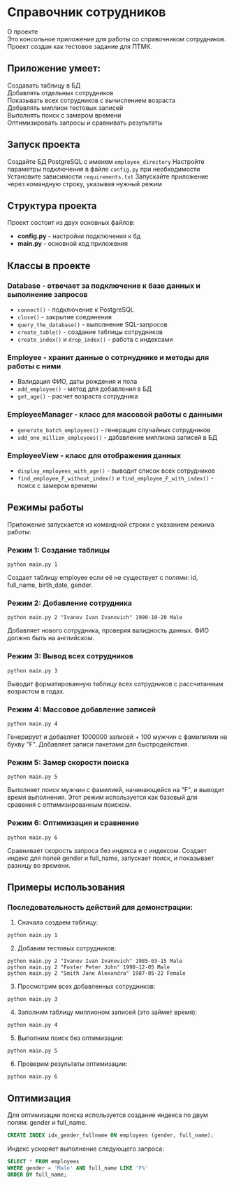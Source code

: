 # Справочник сотрудников
О проекте  
Это консольное приложение для работы со справочником сотрудников. Проект создан как тестовое задание для ПТМК.

## Приложение умеет:

Создавать таблицу в БД  
Добавлять отдельных сотрудников  
Показывать всех сотрудников с вычислением возраста  
Добавлять миллион тестовых записей  
Выполнять поиск с замером времени  
Оптимизировать запросы и сравнивать результаты  

## Запуск проекта
Создайте БД PostgreSQL с именем `employee_directory`
Настройте параметры подключения в файле `config.py` при необходимости
Установите зависимости `requirements.txt`
Запускайте приложение через командную строку, указывая нужный режим


## Структура проекта

Проект состоит из двух основных файлов:

- **config.py** - настройки подключения к бд
- **main.py** - основной код приложения

## Классы в проекте

### Database - отвечает за подключение к базе данных и выполнение запросов
- `connect()` - подключение к PostgreSQL
- `close()` - закрытие соединения
- `query_the_database()` - выполнение SQL-запросов
- `create_table()` - создание таблицы сотрудников
- `create_index()` и `drop_index()` - работа с индексами

### Employee - хранит данные о сотрнуднике и методы для работы с ними
- Валидация ФИО, даты рождения и пола
- `add_employee()` - метод для добавления в БД
- `get_age()` - расчет возраста сотрудника

### EmployeeManager - класс для массовой работы с данными
- `generate_batch_employees()` - генерация случайных сотрудников
- `add_one_million_employees()` - дабавление миллиона записей в БД

### EmployeeView - класс для отображения данных
- `display_employees_with_age()` - выводит список всех сотрудников
- `find_employee_F_without_index()` и `find_employee_F_with_index()` - поиск с замером времени

## Режимы работы

Приложение запускается из командной строки с указанием режима работы:

### Режим 1: Создание таблицы

```
python main.py 1
```
Создает таблицу employee если её не существует с полями: id, full_name, birth_date, gender.

### Режим 2: Добавление сотрудника

```
python main.py 2 "Ivanov Ivan Ivanovich" 1990-10-20 Male
```
Добавляет нового сотрудника, проверяя валидность данных. ФИО должно быть на английском.

### Режим 3: Вывод всех сотрудников

```
python main.py 3
```
Выводит форматированную таблицу всех сотрудников с рассчитанным возрастом в годах.

### Режим 4: Массовое добавление записей

```
python main.py 4
```
Генерирует и добавляет 1000000 записей + 100 мужчин с фамилиями на букву "F". Добавляет записи пакетами для быстродействия.

### Режим 5: Замер скорости поиска

```
python main.py 5
```
Выполняет поиск мужчин с фамилией, начинающейся на "F", и выводит время выполнения. Этот режим используется как базовый для сравения с оптимизированным поиском.

### Режим 6: Оптимизация и сравнение

```
python main.py 6
```
Сравнивает скорость запроса без индекса и с индексом. Создает индекс для полей gender и full_name, запускает поиск, и показывает разницу во времени.


## Примеры использования

### Последовательность действий для демонстрации:

1. Сначала создаем таблицу:
```
python main.py 1
```

2. Добавим тестовых сотрудников:
```
python main.py 2 "Ivanov Ivan Ivanovich" 1985-03-15 Male
python main.py 2 "Foster Peter John" 1990-12-05 Male
python main.py 2 "Smith Jane Alexandra" 1987-05-22 Female
```

3. Просмотрим всех добавленных сотрудников:
```
python main.py 3
```

4. Заполним таблицу миллионом записей (это займет время):
```
python main.py 4
```

5. Выполним поиск без оптимизации:
```
python main.py 5
```

6. Проверим результаты оптимизации:
```
python main.py 6
```

## Оптимизация

Для оптимизации поиска используется создание индекса по двум полям: gender и full_name.

```sql
CREATE INDEX idx_gender_fullname ON employees (gender, full_name);
```

Индекс ускоряет выполнение следующего запроса:

```sql
SELECT * FROM employees 
WHERE gender = 'Male' AND full_name LIKE 'F%'
ORDER BY full_name;
```
